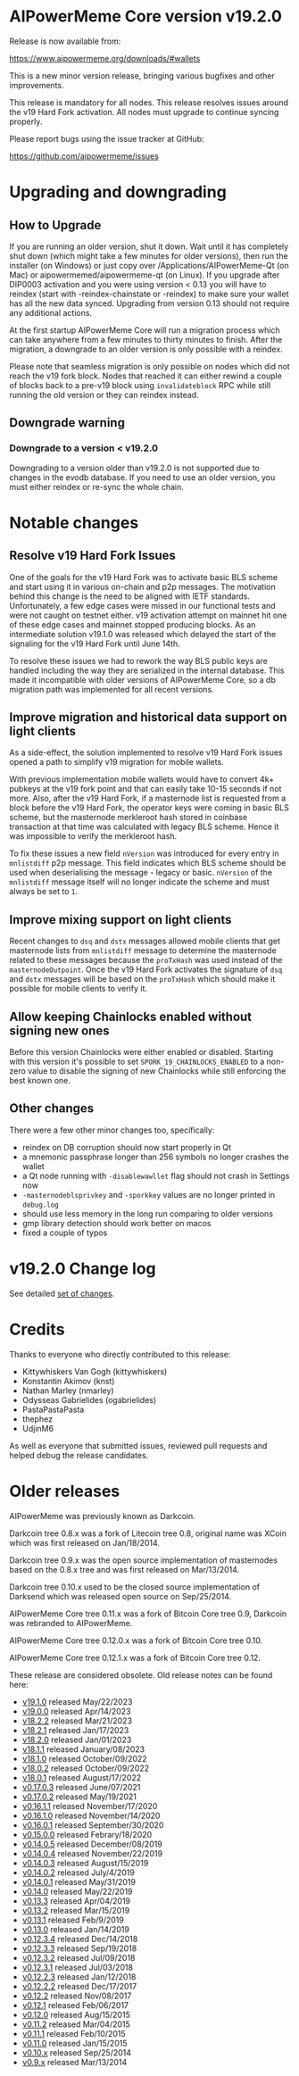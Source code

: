 # AIPowerMeme Core version v19.2.0

Release is now available from:

  <https://www.aipowermeme.org/downloads/#wallets>

This is a new minor version release, bringing various bugfixes and other
improvements.

This release is mandatory for all nodes. This release resolves issues around the
v19 Hard Fork activation. All nodes must upgrade to continue syncing properly.

Please report bugs using the issue tracker at GitHub:

  <https://github.com/aipowermeme/issues>


# Upgrading and downgrading

## How to Upgrade

If you are running an older version, shut it down. Wait until it has completely
shut down (which might take a few minutes for older versions), then run the
installer (on Windows) or just copy over /Applications/AIPowerMeme-Qt (on Mac) or
aipowermemed/aipowermeme-qt (on Linux). If you upgrade after DIP0003 activation and you were
using version < 0.13 you will have to reindex (start with -reindex-chainstate
or -reindex) to make sure your wallet has all the new data synced. Upgrading
from version 0.13 should not require any additional actions.

At the first startup AIPowerMeme Core will run a migration process which can take
anywhere from a few minutes to thirty minutes to finish. After the migration,
a downgrade to an older version is only possible with a reindex.

Please note that seamless migration is only possible on nodes which did not
reach the v19 fork block. Nodes that reached it can either rewind a couple
of blocks back to a pre-v19 block using `invalidateblock` RPC while still
running the old version or they can reindex instead.

## Downgrade warning

### Downgrade to a version < v19.2.0

Downgrading to a version older than v19.2.0 is not supported due to changes
in the evodb database. If you need to use an older version, you must either
reindex or re-sync the whole chain.

# Notable changes

## Resolve v19 Hard Fork Issues

One of the goals for the v19 Hard Fork was to activate basic BLS scheme and
start using it in various on-chain and p2p messages. The motivation behind this
change is the need to be aligned with IETF standards. Unfortunately, a few edge
cases were missed in our functional tests and were not caught on testnet either.
v19 activation attempt on mainnet hit one of these edge cases and mainnet
stopped producing blocks. As an intermediate solution v19.1.0 was released which
delayed the start of the signaling for the v19 Hard Fork until June 14th.

To resolve these issues we had to rework the way BLS public keys are handled
including the way they are serialized in the internal database. This made it
incompatible with older versions of AIPowerMeme Core, so a db migration path was
implemented for all recent versions.

## Improve migration and historical data support on light clients

As a side-effect, the solution implemented to resolve v19 Hard Fork issues
opened a path to simplify v19 migration for mobile wallets.

With previous implementation mobile wallets would have to convert 4k+ pubkeys
at the v19 fork point and that can easily take 10-15 seconds if not more.
Also, after the v19 Hard Fork, if a masternode list is requested from a block
before the v19 Hard Fork, the operator keys were coming in basic BLS scheme,
but the masternode merkleroot hash stored in coinbase transaction at that time
was calculated with legacy BLS scheme. Hence it was impossible to verify the
merkleroot hash.

To fix these issues a new field `nVersion` was introduced for every entry in
`mnlistdiff` p2p message. This field indicates which BLS scheme should be used
when deserialising the message - legacy or basic. `nVersion` of the `mnlistdiff`
message itself will no longer indicate the scheme and must always be set to `1`.

## Improve mixing support on light clients

Recent changes to `dsq` and `dstx` messages allowed mobile clients that get
masternode lists from `mnlistdiff` message to determine the masternode related
to these messages because the `proTxHash` was used instead of the
`masternodeOutpoint`. Once the v19 Hard Fork activates the signature of `dsq`
and `dstx` messages will be based on the `proTxHash` which should make it
possible for mobile clients to verify it.

## Allow keeping Chainlocks enabled without signing new ones

Before this version Chainlocks were either enabled or disabled. Starting with
this version it's possible to set `SPORK_19_CHAINLOCKS_ENABLED` to a non-zero
value to disable the signing of new Chainlocks while still enforcing the best
known one.

## Other changes

There were a few other minor changes too, specifically:
- reindex on DB corruption should now start properly in Qt
- a mnemonic passphrase longer than 256 symbols no longer crashes the wallet
- a Qt node running with `-disablewawllet` flag should not crash in Settings now
- `-masternodeblsprivkey` and `-sporkkey` values are no longer printed in
`debug.log`
- should use less memory in the long run comparing to older versions
- gmp library detection should work better on macos
- fixed a couple of typos

# v19.2.0 Change log

See detailed [set of changes](https://github.com/aipowermeme/compare/v19.1.0...aipowermemepay:v19.2.0).

# Credits

Thanks to everyone who directly contributed to this release:

- Kittywhiskers Van Gogh (kittywhiskers)
- Konstantin Akimov (knst)
- Nathan Marley (nmarley)
- Odysseas Gabrielides (ogabrielides)
- PastaPastaPasta
- thephez
- UdjinM6

As well as everyone that submitted issues, reviewed pull requests and helped
debug the release candidates.

# Older releases

AIPowerMeme was previously known as Darkcoin.

Darkcoin tree 0.8.x was a fork of Litecoin tree 0.8, original name was XCoin
which was first released on Jan/18/2014.

Darkcoin tree 0.9.x was the open source implementation of masternodes based on
the 0.8.x tree and was first released on Mar/13/2014.

Darkcoin tree 0.10.x used to be the closed source implementation of Darksend
which was released open source on Sep/25/2014.

AIPowerMeme Core tree 0.11.x was a fork of Bitcoin Core tree 0.9,
Darkcoin was rebranded to AIPowerMeme.

AIPowerMeme Core tree 0.12.0.x was a fork of Bitcoin Core tree 0.10.

AIPowerMeme Core tree 0.12.1.x was a fork of Bitcoin Core tree 0.12.

These release are considered obsolete. Old release notes can be found here:

- [v19.1.0](https://github.com/aipowermeme/blob/master/doc/release-notes/aipowermeme/release-notes-19.1.0.md) released May/22/2023
- [v19.0.0](https://github.com/aipowermeme/blob/master/doc/release-notes/aipowermeme/release-notes-19.0.0.md) released Apr/14/2023
- [v18.2.2](https://github.com/aipowermeme/blob/master/doc/release-notes/aipowermeme/release-notes-18.2.2.md) released Mar/21/2023
- [v18.2.1](https://github.com/aipowermeme/blob/master/doc/release-notes/aipowermeme/release-notes-18.2.1.md) released Jan/17/2023
- [v18.2.0](https://github.com/aipowermeme/blob/master/doc/release-notes/aipowermeme/release-notes-18.2.0.md) released Jan/01/2023
- [v18.1.1](https://github.com/aipowermeme/blob/master/doc/release-notes/aipowermeme/release-notes-18.1.1.md) released January/08/2023
- [v18.1.0](https://github.com/aipowermeme/blob/master/doc/release-notes/aipowermeme/release-notes-18.1.0.md) released October/09/2022
- [v18.0.2](https://github.com/aipowermeme/blob/master/doc/release-notes/aipowermeme/release-notes-18.0.2.md) released October/09/2022
- [v18.0.1](https://github.com/aipowermeme/blob/master/doc/release-notes/aipowermeme/release-notes-18.0.1.md) released August/17/2022
- [v0.17.0.3](https://github.com/aipowermeme/blob/master/doc/release-notes/aipowermeme/release-notes-0.17.0.3.md) released June/07/2021
- [v0.17.0.2](https://github.com/aipowermeme/blob/master/doc/release-notes/aipowermeme/release-notes-0.17.0.2.md) released May/19/2021
- [v0.16.1.1](https://github.com/aipowermeme/blob/master/doc/release-notes/aipowermeme/release-notes-0.16.1.1.md) released November/17/2020
- [v0.16.1.0](https://github.com/aipowermeme/blob/master/doc/release-notes/aipowermeme/release-notes-0.16.1.0.md) released November/14/2020
- [v0.16.0.1](https://github.com/aipowermeme/blob/master/doc/release-notes/aipowermeme/release-notes-0.16.0.1.md) released September/30/2020
- [v0.15.0.0](https://github.com/aipowermeme/blob/master/doc/release-notes/aipowermeme/release-notes-0.15.0.0.md) released Febrary/18/2020
- [v0.14.0.5](https://github.com/aipowermeme/blob/master/doc/release-notes/aipowermeme/release-notes-0.14.0.5.md) released December/08/2019
- [v0.14.0.4](https://github.com/aipowermeme/blob/master/doc/release-notes/aipowermeme/release-notes-0.14.0.4.md) released November/22/2019
- [v0.14.0.3](https://github.com/aipowermeme/blob/master/doc/release-notes/aipowermeme/release-notes-0.14.0.3.md) released August/15/2019
- [v0.14.0.2](https://github.com/aipowermeme/blob/master/doc/release-notes/aipowermeme/release-notes-0.14.0.2.md) released July/4/2019
- [v0.14.0.1](https://github.com/aipowermeme/blob/master/doc/release-notes/aipowermeme/release-notes-0.14.0.1.md) released May/31/2019
- [v0.14.0](https://github.com/aipowermeme/blob/master/doc/release-notes/aipowermeme/release-notes-0.14.0.md) released May/22/2019
- [v0.13.3](https://github.com/aipowermeme/blob/master/doc/release-notes/aipowermeme/release-notes-0.13.3.md) released Apr/04/2019
- [v0.13.2](https://github.com/aipowermeme/blob/master/doc/release-notes/aipowermeme/release-notes-0.13.2.md) released Mar/15/2019
- [v0.13.1](https://github.com/aipowermeme/blob/master/doc/release-notes/aipowermeme/release-notes-0.13.1.md) released Feb/9/2019
- [v0.13.0](https://github.com/aipowermeme/blob/master/doc/release-notes/aipowermeme/release-notes-0.13.0.md) released Jan/14/2019
- [v0.12.3.4](https://github.com/aipowermeme/blob/master/doc/release-notes/aipowermeme/release-notes-0.12.3.4.md) released Dec/14/2018
- [v0.12.3.3](https://github.com/aipowermeme/blob/master/doc/release-notes/aipowermeme/release-notes-0.12.3.3.md) released Sep/19/2018
- [v0.12.3.2](https://github.com/aipowermeme/blob/master/doc/release-notes/aipowermeme/release-notes-0.12.3.2.md) released Jul/09/2018
- [v0.12.3.1](https://github.com/aipowermeme/blob/master/doc/release-notes/aipowermeme/release-notes-0.12.3.1.md) released Jul/03/2018
- [v0.12.2.3](https://github.com/aipowermeme/blob/master/doc/release-notes/aipowermeme/release-notes-0.12.2.3.md) released Jan/12/2018
- [v0.12.2.2](https://github.com/aipowermeme/blob/master/doc/release-notes/aipowermeme/release-notes-0.12.2.2.md) released Dec/17/2017
- [v0.12.2](https://github.com/aipowermeme/blob/master/doc/release-notes/aipowermeme/release-notes-0.12.2.md) released Nov/08/2017
- [v0.12.1](https://github.com/aipowermeme/blob/master/doc/release-notes/aipowermeme/release-notes-0.12.1.md) released Feb/06/2017
- [v0.12.0](https://github.com/aipowermeme/blob/master/doc/release-notes/aipowermeme/release-notes-0.12.0.md) released Aug/15/2015
- [v0.11.2](https://github.com/aipowermeme/blob/master/doc/release-notes/aipowermeme/release-notes-0.11.2.md) released Mar/04/2015
- [v0.11.1](https://github.com/aipowermeme/blob/master/doc/release-notes/aipowermeme/release-notes-0.11.1.md) released Feb/10/2015
- [v0.11.0](https://github.com/aipowermeme/blob/master/doc/release-notes/aipowermeme/release-notes-0.11.0.md) released Jan/15/2015
- [v0.10.x](https://github.com/aipowermeme/blob/master/doc/release-notes/aipowermeme/release-notes-0.10.0.md) released Sep/25/2014
- [v0.9.x](https://github.com/aipowermeme/blob/master/doc/release-notes/aipowermeme/release-notes-0.9.0.md) released Mar/13/2014
